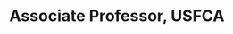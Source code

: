 ---
name: Yannet Interian, PhD
title: Associate Professor, USFCA
modal-id: 1
img: robot.png      
alt: Picture of Yannet Interian
topic: Conditionally Interpretable Super Learner
bio: 
website: https://www.linkedin.com/in/interian/
tags: oral
featuredOrder: 21
---